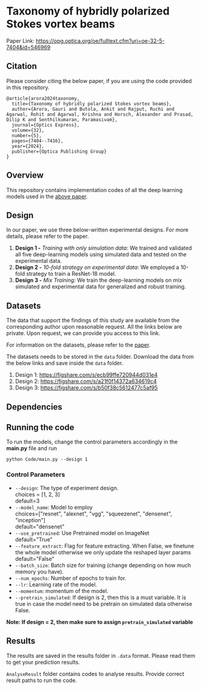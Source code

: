 # Taxonomy of hybridly polarized Stokes vortex beams

Paper Link: https://opg.optica.org/oe/fulltext.cfm?uri=oe-32-5-7404&id=546969

## Citation

Please consider citing the below paper, if you are using the code provided in this repository.
```
@article{arora2024taxonomy,
  title={Taxonomy of hybridly polarized Stokes vortex beams},
  author={Arora, Gauri and Butola, Ankit and Rajput, Ruchi and Agarwal, Rohit and Agarwal, Krishna and Horsch, Alexander and Prasad, Dilip K and Senthilkumaran, Paramasivam},
  journal={Optics Express},
  volume={32},
  number={5},
  pages={7404--7416},
  year={2024},
  publisher={Optica Publishing Group}
}
```

## Overview
This repository contains implementation codes of all the deep learning models used in the [above paper](https://opg.optica.org/oe/fulltext.cfm?uri=oe-32-5-7404&id=546969).

## Design
In our paper, we use three below-written experimental designs. For more details, please refer to the paper.
1. **Design 1 -** *Training with only simulation data*: We trained and validated all five deep-learning models using simulated data and tested on the experimental data. 
2. **Design 2 -** *10-fold strategy on experimental data*: We employed a 10-fold strategy to train a ResNet-18 model.
3. **Design 3 -** *Mix Training*:  We train the deep-learning models on mix simulated and experimental data for generalized and robust training.

## Datasets

The data that support the findings of this study are available from the corresponding author upon reasonable request. All the links below are private. Upon request, we can provide you access to this link.

For information on the datasets, please refer to the [paper](https://opg.optica.org/oe/fulltext.cfm?uri=oe-32-5-7404&id=546969).

The datasets needs to be stored in the `data` folder. Download the data from the below links and save inside the `data` folder.
1. Design 1: https://figshare.com/s/ecb99ffe720944d031e4
2. Design 2: https://figshare.com/s/a21f0f14372a634619c4
3. Design 3: https://figshare.com/s/b50f38c5612477c5af95

## Dependencies

## Running the code
To run the models, change the control parameters accordingly in the **main.py** file and run
```
python Code/main.py --design 1
```

### Control Parameters
- `--design`: The type of experiment design. \
          choices = [1, 2, 3] \
          default=3
- `--model_name`: Model to employ \
          choices=["resnet", "alexnet", "vgg", "squeezenet", "densenet", "inception"] \
          default="densenet"
- `--use_pretrained`: Use Pretrained model on ImageNet \
          default="True"
- `--feature_extract`: Flag for feature extracting. When False, we finetune the whole model otherwise we only update the reshaped layer params \
          default="False"
- `--batch_size`: Batch size for training (change depending on how much memory you have).
- `--num_epochs`: Number of epochs to train for.
- `--lr`: Learning rate of the model.
- `--momentum`: momentum of the model.
- `--pretrain_simulated`: If design is 2, then this is a must variable. It is true in case the model need to be pretrain on simulated data otherwise False.

**Note: If design = 2, then make sure to assign `pretrain_simulated` variable**

## Results
The results are saved in the results folder in `.data` format. Please read them to get your prediction results. 

`AnalyseResult` folder contains codes to analyse results. Provide correct result paths to run the code.

